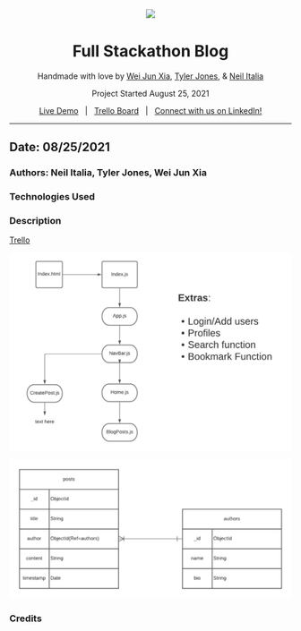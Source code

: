 <div align="center">
<img src="https://i.imgur.com/pzXgpfM.jpeg" height="400" />
<h1 align="center">Full Stackathon Blog</h1>

Handmade with love by [Wei Jun Xia](https://github.com/weijunxia), [Tyler Jones](https://github.com/msiroilem), & [Neil Italia](https://github.com/neilitalia)

Project Started August 25, 2021

[Live Demo](https://github.com/weijunxia/API_project)&nbsp;&nbsp;&nbsp;|&nbsp;&nbsp;&nbsp;[Trello Board](https://github.com/weijunxia/API_project)&nbsp;&nbsp;&nbsp;|&nbsp;&nbsp;&nbsp;[Connect with us on LinkedIn!](https://github.com/weijunxia/API_project)

</div>

***
## Date: 08/25/2021

### Authors: Neil Italia, Tyler Jones, Wei Jun Xia


### Technologies Used


### Description 

[Trello](https://trello.com/invite/b/bSZMbFXy/c6f195c43daa6ef7e9e4e617ea8d05af/blog-api)

![Blog Components](/images/BLOG%20COMPONENT%20HIERARCHY%20DIAGRAM%20.png)

![Blog Entity Relationship Diagram](/images/BLOG%20ENTITY%20RELATIONSHIP%20DIAGRAM%20(1).png)

### Credits